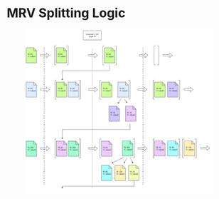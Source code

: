 # MRV Splitting Logic

<figure><img src="../../.gitbook/assets/2 (8).png" alt=""><figcaption></figcaption></figure>
